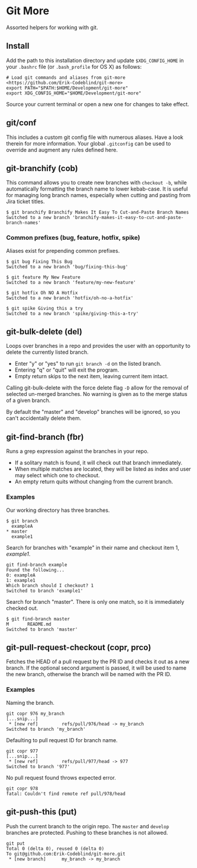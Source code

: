 # Git More

Assorted helpers for working with git.

## Install

Add the path to this installation directory and update `$XDG_CONFIG_HOME` in your `.bashrc` file (or `.bash_profile` for OS X) as follows:

```
# Load git commands and aliases from git-more  <https://github.com/Erik-Codeblind/git-more>
export PATH="$PATH:$HOME/Development/git-more"
export XDG_CONFIG_HOME="$HOME/Development/git-more"
```

Source your current terminal or open a new one for changes to take effect. 

## git/conf

This includes a custom git config file with numerous aliases. Have a look therein for more information. Your global `.gitconfig` can be used to override and augment any rules defined here.

## git-branchify (cob)

This command allows you to create new branches with `checkout -b`, while automatically formatting the branch name to lower kebab-case. It is
useful for managing long branch names, especially when cutting and pasting from Jira ticket titles. 

```
$ git branchify Branchify Makes It Easy To Cut-and-Paste Branch Names
Switched to a new branch 'branchify-makes-it-easy-to-cut-and-paste-branch-names'
```

### Common prefixes (bug, feature, hotfix, spike)

Aliases exist for prepending common prefixes.

```
$ git bug Fixing This Bug
Switched to a new branch 'bug/fixing-this-bug'
```

```
$ git feature My New Feature
Switched to a new branch 'feature/my-new-feature'
```

```
$ git hotfix Oh NO A Hotfix
Switched to a new branch 'hotfix/oh-no-a-hotfix'
```

```
$ git spike Giving this a try
Switched to a new branch 'spike/giving-this-a-try'
```

## git-bulk-delete (del)

Loops over branches in a repo and provides the user with an opportunity to delete the currently listed branch. 

- Enter "y" or "yes" to run `git branch -d` on the listed branch. 
- Entering "q" or "quit" will exit the program. 
- Empty return skips to the next item, leaving current item intact.

Calling git-bulk-delete with the force delete flag `-D` allow for the removal of selected un-merged branches. No warning is given as to the merge status of a given branch.

By default the "master" and "develop" branches will be ignored, so you can't accidentally delete them.

## git-find-branch (fbr)

Runs a grep expression against the branches in your repo. 

- If a solitary match is found, it will check out that branch immediately. 
- When multiple matches are located, they will be listed as index and user may select which one to checkout. 
- An empty return quits without changing from the current branch.
  
### Examples

Our working directory has three branches.
```
$ git branch
  exampleA
* master
  example1
```

Search for branches with "example" in their name and checkout item 1, *example1*.
```
git find-branch example
Found the following...
0: exampleA
1: example1
Which branch should I checkout? 1
Switched to branch 'example1'
```

Search for branch "master". There is only one match, so it is immediately checked out.
```
$ git find-branch master
M       README.md
Switched to branch 'master'
```
## git-pull-request-checkout (copr, prco)

Fetches the HEAD of a pull request by the PR ID and checks it out as a new branch. If the optional second argument is passed, it will be used to name the new branch, otherwise the branch will be named with the PR ID.

### Examples

Naming the branch.
```
git copr 976 my_branch
[...snip...]
 * [new ref]         refs/pull/976/head -> my_branch
Switched to branch 'my_branch'
```

Defaulting to pull request ID for branch name.
```
git copr 977
[...snip...]
 * [new ref]         refs/pull/977/head -> 977
Switched to branch '977'
```

No pull request found throws expected error.
```
git copr 978
fatal: Couldn't find remote ref pull/978/head
```

## git-push-this (put)

Push the current branch to the origin repo. The `master` and `develop` branches are protected. Pushing to these branches is not allowed.

```
git put
Total 0 (delta 0), reused 0 (delta 0)
To git@github.com:Erik-Codeblind/git-more.git
 * [new branch]      my_branch -> my_branch
```